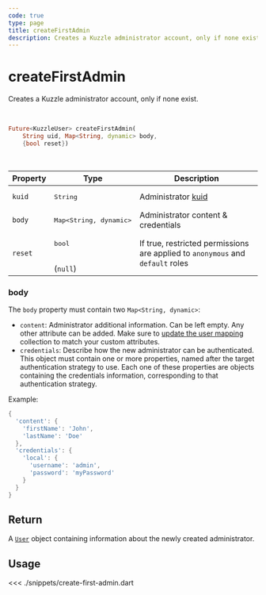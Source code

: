 ```yaml
---
code: true
type: page
title: createFirstAdmin
description: Creates a Kuzzle administrator account, only if none exist.
---
```


# createFirstAdmin

Creates a Kuzzle administrator account, only if none exist.

<br />

```dart
Future<KuzzleUser> createFirstAdmin(
    String uid, Map<String, dynamic> body,
    {bool reset})
```

<br />

| Property | Type | Description |
| --- | --- | --- |
| `kuid` | <pre>String</pre> | Administrator [kuid](/core/2/guides/main-concepts/authentication#kuzzle-user-identifier-kuid) |
| `body` | <pre>Map<String, dynamic></pre> | Administrator content &amp; credentials |
| `reset` | <pre>bool</pre><br />(`null`) | If true, restricted permissions are applied to `anonymous` and `default` roles |

### body

The `body` property must contain two `Map<String, dynamic>`:
- `content`: Administrator additional information. Can be left empty.
Any other attribute can be added. 
Make sure to [update the user mapping](/sdk/dart/2/controllers/security/update-user-mapping) collection to match your custom attributes.
- `credentials`: Describe how the new administrator can be authenticated. This object must contain one or more 
properties, named after the target authentication strategy to use. Each one of these properties are objects
containing the credentials information, corresponding to that authentication strategy.

Example: 

```dart
{
  'content': {
    'firstName': 'John',
    'lastName': 'Doe'
  },
  'credentials': {
    'local': {
      'username': 'admin',
      'password': 'myPassword'
    }
  }
}
```

## Return

A [`User`](sdk/dart/2/core-classes/user/introduction) object containing information about the newly created administrator.

## Usage

<<< ./snippets/create-first-admin.dart
